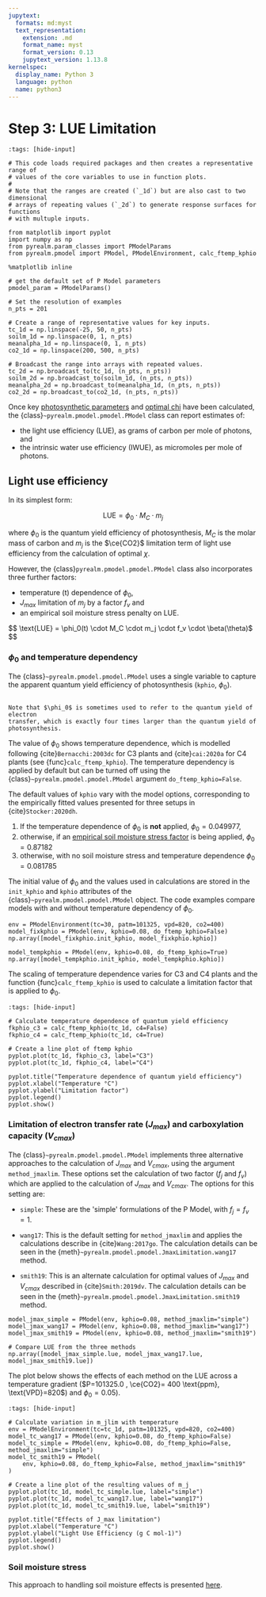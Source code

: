 ```yaml
---
jupytext:
  formats: md:myst
  text_representation:
    extension: .md
    format_name: myst
    format_version: 0.13
    jupytext_version: 1.13.8
kernelspec:
  display_name: Python 3
  language: python
  name: python3
---
```


# Step 3: LUE Limitation

```{code-cell}
:tags: [hide-input]

# This code loads required packages and then creates a representative range of
# values of the core variables to use in function plots.
#
# Note that the ranges are created (`_1d`) but are also cast to two dimensional
# arrays of repeating values (`_2d`) to generate response surfaces for functions
# with multuple inputs.

from matplotlib import pyplot
import numpy as np
from pyrealm.param_classes import PModelParams
from pyrealm.pmodel import PModel, PModelEnvironment, calc_ftemp_kphio

%matplotlib inline

# get the default set of P Model parameters
pmodel_param = PModelParams()

# Set the resolution of examples
n_pts = 201

# Create a range of representative values for key inputs.
tc_1d = np.linspace(-25, 50, n_pts)
soilm_1d = np.linspace(0, 1, n_pts)
meanalpha_1d = np.linspace(0, 1, n_pts)
co2_1d = np.linspace(200, 500, n_pts)

# Broadcast the range into arrays with repeated values.
tc_2d = np.broadcast_to(tc_1d, (n_pts, n_pts))
soilm_2d = np.broadcast_to(soilm_1d, (n_pts, n_pts))
meanalpha_2d = np.broadcast_to(meanalpha_1d, (n_pts, n_pts))
co2_2d = np.broadcast_to(co2_1d, (n_pts, n_pts))
```

Once key [photosynthetic parameters](photosynthetic_environment) and [optimal
chi](optimal_chi) have been calculated, the {class}`~pyrealm.pmodel.pmodel.PModel`
class can report estimates of:

* the light use efficiency (LUE), as grams of carbon per mole of photons, and
* the intrinsic water use efficiency (IWUE), as micromoles per mole of photons.

## Light use efficiency

In its simplest form:

$$
  \text{LUE} = \phi_0 \cdot M_C \cdot m_j
$$

where $\phi_0$ is the quantum yield efficiency of photosynthesis, $M_C$ is the
molar mass of carbon and $m_j$ is the $\ce{CO2}$ limitation term of light use
efficiency from the calculation of optimal $\chi$.

However, the {class}`pyrealm.pmodel.pmodel.PModel` class also incorporates three further
factors:

* temperature (t) dependence of $\phi_0$,
* $J_{max}$ limitation of $m_j$ by a factor $f_v$ and
* an empirical soil moisture stress penalty on LUE.

$$
  \text{LUE} = \phi_0(t) \cdot M_C \cdot m_j \cdot f_v \cdot \beta(\theta)$
$$

### $\phi_0$ and temperature dependency

The {class}`~pyrealm.pmodel.pmodel.PModel` uses a single variable to capture the
apparent quantum yield efficiency of photosynthesis (`kphio`, $\phi_0$).

```{warning}

Note that $\phi_0$ is sometimes used to refer to the quantum yield of electron
transfer, which is exactly four times larger than the quantum yield of
photosynthesis.

```

The value of $\phi_0$ shows temperature dependence, which is modelled
following {cite}`Bernacchi:2003dc` for C3 plants and {cite}`cai:2020a` for C4
plants (see {func}`calc_ftemp_kphio`). The temperature dependency is applied by
default but can be turned off using the {class}`~pyrealm.pmodel.pmodel.PModel` argument
`do_ftemp_kphio=False`.

The default values of `kphio` vary with the model options, corresponding
to the empirically fitted values presented for three setups in {cite}`Stocker:2020dh`.

1. If the temperature dependence of $\phi_0$ is **not** applied,
    $\phi_0 = 0.049977$,
1. otherwise, if an [empirical soil moisture stress factor](soil_moisture)
   is being applied, $\phi_0 = 0.87182$
1. otherwise, with no soil moisture stress and temperature dependence
   $\phi_0 = 0.081785$

The initial value of $\phi_0$ and the values used in calculations are stored in
the `init_kphio` and  `kphio` attributes of the {class}`~pyrealm.pmodel.pmodel.PModel`
object.  The code examples compare models with and without temperature
dependency of $\phi_0$.

```{code-cell}
env = PModelEnvironment(tc=30, patm=101325, vpd=820, co2=400)
model_fixkphio = PModel(env, kphio=0.08, do_ftemp_kphio=False)
np.array([model_fixkphio.init_kphio, model_fixkphio.kphio])
```

```{code-cell}
model_tempkphio = PModel(env, kphio=0.08, do_ftemp_kphio=True)
np.array([model_tempkphio.init_kphio, model_tempkphio.kphio])
```

The scaling of temperature dependence varies for C3 and C4 plants and the
function {func}`calc_ftemp_kphio` is used to calculate a limitation factor that
is applied to $\phi_0$.

```{code-cell}
:tags: [hide-input]

# Calculate temperature dependence of quantum yield efficiency
fkphio_c3 = calc_ftemp_kphio(tc_1d, c4=False)
fkphio_c4 = calc_ftemp_kphio(tc_1d, c4=True)

# Create a line plot of ftemp kphio
pyplot.plot(tc_1d, fkphio_c3, label="C3")
pyplot.plot(tc_1d, fkphio_c4, label="C4")

pyplot.title("Temperature dependence of quantum yield efficiency")
pyplot.xlabel("Temperature °C")
pyplot.ylabel("Limitation factor")
pyplot.legend()
pyplot.show()
```

### Limitation of electron transfer rate ($J_{max}$) and carboxylation capacity ($V_{cmax}$)

The {class}`~pyrealm.pmodel.pmodel.PModel` implements three alternative approaches to
the calculation of $J_{max}$ and $V_{cmax}$, using the argument
`method_jmaxlim`. These options set the calculation of two factor ($f_j$ and
$f_v$) which are applied to the calculation of $J_{max}$ and $V_{cmax}$. The
options for this setting are:

* `simple`: These are the 'simple' formulations of the P Model, with $f_j = f_v
  = 1$.
* `wang17`: This is the default setting for `method_jmaxlim` and applies the
  calculations describe in  {cite}`Wang:2017go`. The calculation details can be
  seen in the {meth}`~pyrealm.pmodel.pmodel.JmaxLimitation.wang17` method.

* `smith19`: This is an alternate calculation for optimal values of $J_{max}$
  and $V_{cmax}$ described in {cite}`Smith:2019dv`. The calculation details can be
  seen in the {meth}`~pyrealm.pmodel.pmodel.JmaxLimitation.smith19` method.

```{code-cell}
model_jmax_simple = PModel(env, kphio=0.08, method_jmaxlim="simple")
model_jmax_wang17 = PModel(env, kphio=0.08, method_jmaxlim="wang17")
model_jmax_smith19 = PModel(env, kphio=0.08, method_jmaxlim="smith19")

# Compare LUE from the three methods
np.array([model_jmax_simple.lue, model_jmax_wang17.lue, model_jmax_smith19.lue])
```

The plot below shows the effects of each method on the LUE across a temperature
gradient ($P=101325.0 , \ce{CO2}= 400 \text{ppm}, \text{VPD}=820$) and $\phi_0=0.05$).

```{code-cell}
:tags: [hide-input]

# Calculate variation in m_jlim with temperature
env = PModelEnvironment(tc=tc_1d, patm=101325, vpd=820, co2=400)
model_tc_wang17 = PModel(env, kphio=0.08, do_ftemp_kphio=False)
model_tc_simple = PModel(env, kphio=0.08, do_ftemp_kphio=False, method_jmaxlim="simple")
model_tc_smith19 = PModel(
    env, kphio=0.08, do_ftemp_kphio=False, method_jmaxlim="smith19"
)

# Create a line plot of the resulting values of m_j
pyplot.plot(tc_1d, model_tc_simple.lue, label="simple")
pyplot.plot(tc_1d, model_tc_wang17.lue, label="wang17")
pyplot.plot(tc_1d, model_tc_smith19.lue, label="smith19")

pyplot.title("Effects of J_max limitation")
pyplot.xlabel("Temperature °C")
pyplot.ylabel("Light Use Efficiency (g C mol-1)")
pyplot.legend()
pyplot.show()
```

### Soil moisture stress

This approach to handling soil moisture effects is presented
[here](soil_moisture.md).
